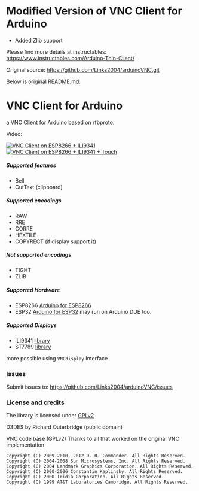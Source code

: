 Modified Version of VNC Client for Arduino
===========================================

* Added Zlib support

Please find more details at instructables:
<https://www.instructables.com/Arduino-Thin-Client/>

Original source:
<https://github.com/Links2004/arduinoVNC.git>

Below is original README.md:

VNC Client for Arduino
===========================================

a VNC Client for Arduino based on rfbproto.

Video:

[![VNC Client on ESP8266 + ILI9341](https://img.youtube.com/vi/MA47npOtApc/0.jpg)](https://www.youtube.com/watch?v=MA47npOtApc)
[![VNC Client on ESP8266 + ILI9341 + Touch](https://img.youtube.com/vi/8Ix-HomwQvw/0.jpg)](https://www.youtube.com/watch?v=8Ix-HomwQvw)

##### Supported features #####

* Bell
* CutText (clipboard)

##### Supported encodings #####

* RAW
* RRE
* CORRE
* HEXTILE
* COPYRECT (if display support it)
  
##### Not supported encodings #####

* TIGHT
* ZLIB

##### Supported Hardware #####

* ESP8266 [Arduino for ESP8266](https://github.com/esp8266/Arduino)
* ESP32 [Arduino for ESP32](https://github.com/espressif/arduino-esp32)
 may run on Arduino DUE too.

##### Supported Displays #####

* ILI9341 [library](https://github.com/Links2004/Adafruit_ILI9341)
* ST7789 [library](https://github.com/Bodmer/TFT_eSPI)

more possible using ```VNCdisplay``` Interface

### Issues ###

Submit issues to: <https://github.com/Links2004/arduinoVNC/issues>

### License and credits ###

The library is licensed under [GPLv2](https://github.com/Links2004/arduinoVNC/blob/master/LICENSE)

D3DES by Richard Outerbridge (public domain)

VNC code base (GPLv2)
Thanks to all that worked on the original VNC implementation

```
Copyright (C) 2009-2010, 2012 D. R. Commander. All Rights Reserved.
Copyright (C) 2004-2008 Sun Microsystems, Inc. All Rights Reserved.
Copyright (C) 2004 Landmark Graphics Corporation. All Rights Reserved.
Copyright (C) 2000-2006 Constantin Kaplinsky. All Rights Reserved.
Copyright (C) 2000 Tridia Corporation. All Rights Reserved.
Copyright (C) 1999 AT&T Laboratories Cambridge. All Rights Reserved.
```
